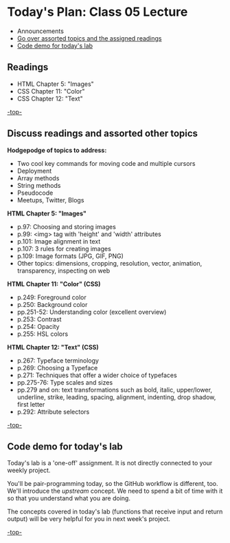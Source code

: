 <a id="top"></a>
# Today's Plan: Class 05 Lecture

- Announcements
- [Go over assorted topics and the assigned readings ](#readings)
- [Code demo for today's lab](#code)

## Readings

- HTML Chapter 5: "Images"
- CSS Chapter 11: "Color"
- CSS Chapter 12: "Text"

[-top-](#top)

<a id="readings"></a>
## Discuss readings and assorted other topics

**Hodgepodge of topics to address:**
- Two cool key commands for moving code and multiple cursors
- Deployment
- Array methods
- String methods
- Pseudocode
- Meetups, Twitter, Blogs

**HTML Chapter 5: "Images"**

- p.97: Choosing and storing images
- p.99: \<img> tag with 'height' and 'width' attributes
- p.101: Image alignment in text
- p.107: 3 rules for creating images
- p.109: Image formats (JPG, GIF, PNG)
- Other topics: dimensions, cropping, resolution, vector, animation, transparency, inspecting on web

**HTML Chapter 11: "Color" (CSS)**

- p.249: Foreground color
- p.250: Background color
- pp.251-52: Understanding color (excellent overview)
- p.253: Contrast
- p.254: Opacity
- p.255: HSL colors

**HTML Chapter 12: "Text" (CSS)**

- p.267: Typeface terminology
- p.269: Choosing a Typeface
- p.271: Techniques that offer a wider choice of typefaces
- pp.275-76: Type scales and sizes
- pp.279 and on: text transformations such as bold, italic, upper/lower, underline, strike, leading, spacing, alignment, indenting, drop shadow, first letter
- p.292: Attribute selectors

[-top-](#top)

<a id="code"></a>
## Code demo for today's lab

Today's lab is a 'one-off' assignment. It is not directly connected to your weekly project.

You'll be pair-programming today, so the GitHub workflow is different, too. We'll introduce the *upstream* concept. We need to spend a bit of time with it so that you understand what you are doing.

The concepts covered in today's lab (functions that receive input and return output) will be very helpful for you in next week's project.

[-top-](#top)
